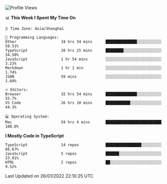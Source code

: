 <!--START_SECTION:waka-->
![Profile Views](http://img.shields.io/badge/Profile%20Views-0-blue)

📊 **This Week I Spent My Time On** 

```text
⌚︎ Time Zone: Asia/Shanghai

💬 Programming Languages: 
Other                    34 hrs 34 mins      ██████████████░░░░░░░░░░░   58.51% 
TypeScript               20 hrs 25 mins      ████████░░░░░░░░░░░░░░░░░   34.58% 
JavaScript               1 hr 54 mins        ░░░░░░░░░░░░░░░░░░░░░░░░░   3.23% 
Markdown                 1 hr 1 min          ░░░░░░░░░░░░░░░░░░░░░░░░░   1.74% 
JSON                     59 mins             ░░░░░░░░░░░░░░░░░░░░░░░░░   1.68%

🔥 Editors: 
Browser                  32 hrs 54 mins      ██████████████░░░░░░░░░░░   55.7% 
VS Code                  26 hrs 10 mins      ███████████░░░░░░░░░░░░░░   44.3%

💻 Operating System: 
Mac                      59 hrs 4 mins       █████████████████████████   100.0%

```

**I Mostly Code in TypeScript** 

```text
TypeScript               14 repos            ████████████████░░░░░░░░░   66.67% 
JavaScript               5 repos             ██████░░░░░░░░░░░░░░░░░░░   23.81% 
HTML                     2 repos             ██░░░░░░░░░░░░░░░░░░░░░░░   9.52%

```



 Last Updated on 26/01/2022 22:10:25 UTC
<!--END_SECTION:waka-->
